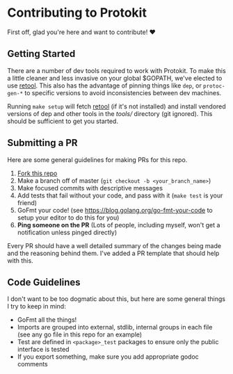 # Contributing to Protokit

First off, glad you're here and want to contribute! :heart:

## Getting Started

There are a number of dev tools required to work with Protokit. To make this a little cleaner and less invasive on your
global $GOPATH, we've elected to use [retool]. This also has the advantage of pinning things like `dep`, or
`protoc-gen-*` to specific versions to avoid inconsistencies between dev machines.

Running `make setup` will fetch [retool] (if it's not installed) and install vendored versions of dep and other tools in
the _tools/_ directory (git ignored). This should be sufficient to get you started.

## Submitting a PR

Here are some general guidelines for making PRs for this repo.

1. [Fork this repo](https://github.com/pseudomuto/protokit/fork)
1. Make a branch off of master (`git checkout -b <your_branch_name>`)
1. Make focused commits with descriptive messages
1. Add tests that fail without your code, and pass with it (`make test` is your friend)
1. GoFmt your code! (see <https://blog.golang.org/go-fmt-your-code> to setup your editor to do this for you)
1. **Ping someone on the PR** (Lots of people, including myself, won't get a notification unless pinged directly)

Every PR should have a well detailed summary of the changes being made and the reasoning behind them. I've added a
PR template that should help with this.

## Code Guidelines

I don't want to be too dogmatic about this, but here are some general things I try to keep in mind:

* GoFmt all the things!
* Imports are grouped into external, stdlib, internal groups in each file (see any go file in this repo for an example)
* Test are defined in `<package>_test` packages to ensure only the public interface is tested
* If you export something, make sure you add appropriate godoc comments

[retool]: https://github.com/twitchtv/retool
